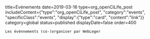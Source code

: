title=Evènements
date=2019-03-16
type=org_openCiLife_post
includeContent={"type":"org_openCiLife_post", "category":"events", "specificClass":"events", "display":{"type":"card", "content":"link"}}
category=global
status=published
displayDate=false
order=400
~~~~~~
Les évènnements (co-)organiser par WebLeger